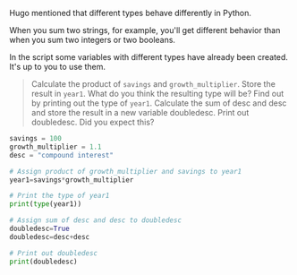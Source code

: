 Hugo mentioned that different types behave differently in Python.

When you sum two strings, for example, you'll get different behavior than when you sum two integers or two booleans.

In the script some variables with different types have already been created. It's up to you to use them.

> Calculate the product of `savings` and `growth_multiplier`. Store the result in `year1`.
What do you think the resulting type will be? Find out by printing out the type of `year1`.
Calculate the sum of desc and desc and store the result in a new variable doubledesc.
Print out doubledesc. Did you expect this?

```py
savings = 100
growth_multiplier = 1.1
desc = "compound interest"

# Assign product of growth_multiplier and savings to year1
year1=savings*growth_multiplier

# Print the type of year1
print(type(year1))

# Assign sum of desc and desc to doubledesc
doubledesc=True
doubledesc=desc+desc

# Print out doubledesc
print(doubledesc)
```